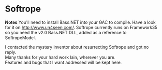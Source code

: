 Softrope
========

**Notes**
You'll need to install Bass.NET into your GAC to compile. Have a look for it on http://www.un4seen.com/.
Softrope currently runs on Framework35 so you need the v2.0 Bass.NET DLL, added as a reference to SoftropeModel.

I contacted the mystery inventor about resurrecting Softrope and got no reply. 
<br>Many thanks for your hard work Iain, wherever you are.
<br>Features and bugs that I want addressed will be kept here.
